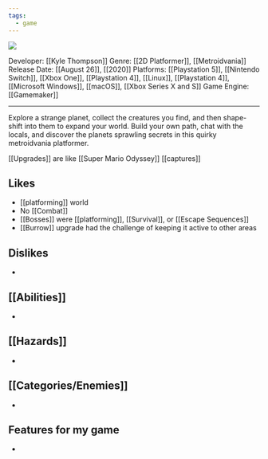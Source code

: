```yaml
---
tags:
  - game
---
```

<img src="https://cdn2.steamgriddb.com/thumb/8e7639aaa6585e6858ba0f392eb70d51.jpg">

Developer: [[Kyle Thompson]]
Genre: [[2D Platformer]], [[Metroidvania]]
Release Date: [[August 26]], [[2020]]
Platforms: [[Playstation 5]], [[Nintendo Switch]], [[Xbox One]], [[Playstation 4]], [[Linux]], [[Playstation 4]], [[Microsoft Windows]], [[macOS]], [[Xbox Series X and S]]
Game Engine: [[Gamemaker]]

----

Explore a strange planet, collect the creatures you find, and then shape-shift into them to expand your world. Build your own path, chat with the locals, and discover the planets sprawling secrets in this quirky metroidvania platformer.

[[Upgrades]] are like [[Super Mario Odyssey]] [[captures]]



## Likes
* [[platforming]] world
* No [[Combat]]
* [[Bosses]] were [[platforming]], [[Survival]], or [[Escape Sequences]]
* [[Burrow]] upgrade had the challenge of keeping it active to other areas

## Dislikes
* 

## [[Abilities]]
* 

## [[Hazards]]
* 

## [[Categories/Enemies]]
* 

## Features for my game
* 